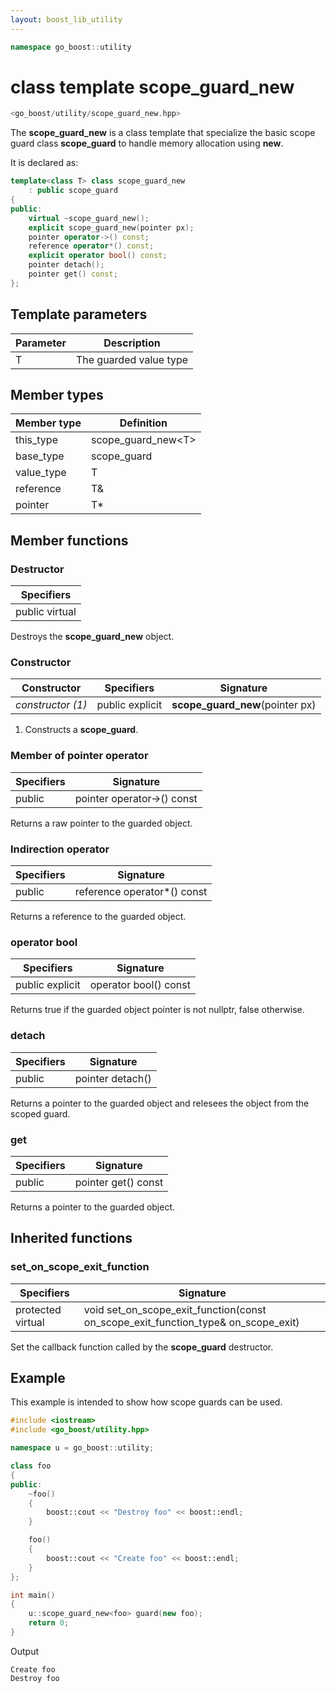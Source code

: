 ```yaml
---
layout: boost_lib_utility
---
```


```c++
namespace go_boost::utility
```

# class template scope_guard_new

```c++
<go_boost/utility/scope_guard_new.hpp>
```

The **scope_guard_new** is a class template that specialize the basic scope guard
class **scope_guard** to handle memory allocation using **new**.

It is declared as:

```c++
template<class T> class scope_guard_new
    : public scope_guard
{
public:
    virtual ~scope_guard_new();
    explicit scope_guard_new(pointer px);
    pointer operator->() const;
    reference operator*() const;
    explicit operator bool() const;
    pointer detach();
    pointer get() const;
};
```

## Template parameters

Parameter | Description
-|-
T | The guarded value type

## Member types

Member type | Definition
-|-
this_type | scope_guard_new\<T>
base_type | scope_guard
value_type | T
reference | T&
pointer | T*

## Member functions

### Destructor

Specifiers |
-|
public virtual |

Destroys the **scope_guard_new** object.

### Constructor

Constructor | Specifiers | Signature
-|-|-
*constructor (1)* | public explicit | **scope_guard_new**(pointer px)

1. Constructs a **scope_guard**.

### Member of pointer operator

Specifiers | Signature
-|-
public | pointer operator->() const

Returns a raw pointer to the guarded object.

### Indirection operator

Specifiers | Signature
-|-
public | reference operator*() const

Returns a reference to the guarded object.

### operator bool

Specifiers | Signature
-|-
public explicit | operator bool() const

Returns true if the guarded object pointer is not nullptr, false otherwise.

### detach

Specifiers | Signature
-|-
public | pointer detach()

Returns a pointer to the guarded object and relesees the object from the scoped guard.

### get

Specifiers | Signature
-|-
public | pointer get() const

Returns a pointer to the guarded object.

## Inherited functions

### set_on_scope_exit_function

Specifiers | Signature
-|-
protected virtual | void set_on_scope_exit_function(const on_scope_exit_function_type& on_scope_exit)

Set the callback function called by the **scope_guard** destructor.

## Example

This example is intended to show how scope guards can be used.

```c++
#include <iostream>
#include <go_boost/utility.hpp>

namespace u = go_boost::utility;

class foo
{
public:
    ~foo()
    {
        boost::cout << "Destroy foo" << boost::endl;
    }

    foo()
    {
        boost::cout << "Create foo" << boost::endl;
    }
};

int main()
{
    u::scope_guard_new<foo> guard(new foo);
    return 0;
}
```

Output

```
Create foo
Destroy foo
```
